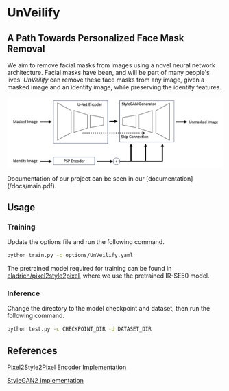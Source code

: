 # UnVeilify
## A Path Towards Personalized Face Mask Removal

We aim to remove facial masks from images using a novel neural network architecture. Facial
masks have been, and will be part of many people's lives. *UnVeilify* can remove these face masks
from any image, given a masked image and an identity image, while preserving the identity features.
<p align='center'>
<img src="docs/images/model-architecture.png" width="800px"/>
</p>
Documentation of our project can be seen in our [documentation](/docs/main.pdf).

## Usage

### Training
Update the options file and run the following command.
```bash
python train.py -c options/UnVeilify.yaml
```
The pretrained model required for training can be found in [eladrich/pixel2style2pixel](https://github.com/eladrich/pixel2style2pixel),
where we use the pretrained IR-SE50 model.

### Inference
Change the directory to the model checkpoint and dataset, then run the following command.
```bash
python test.py -c CHECKPOINT_DIR -d DATASET_DIR
```


## References

[Pixel2Style2Pixel Encoder Implementation](https://github.com/eladrich/pixel2style2pixel)

[StyleGAN2 Implementation](https://github.com/labmlai/annotated_deep_learning_paper_implementations/tree/master/labml_nn/gan/stylegan)


